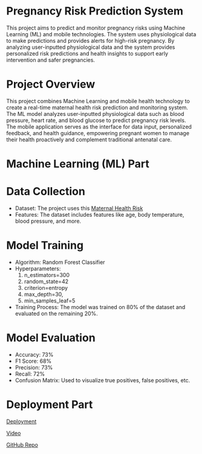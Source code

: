 # Pregnancy Risk Prediction System

This project aims to predict and monitor pregnancy risks  using Machine Learning (ML) and mobile technologies. The system uses physiological data to make predictions and provides alerts for high-risk pregnancy. By analyzing user-inputted physiological data and the system provides personalized risk predictions and health insights to support early intervention and safer pregnancies.

# Project Overview

This project combines Machine Learning and mobile health technology to create a real-time maternal health risk prediction and monitoring system. The ML model analyzes user-inputted physiological data such as blood pressure, heart rate, and blood glucose to predict pregnancy risk levels. The mobile application serves as the interface for data input, personalized feedback, and health guidance, empowering pregnant women to manage their health proactively and complement traditional antenatal care.

# Machine Learning (ML) Part

# Data Collection

* Dataset: The project uses this [Maternal Health Risk](https://www.kaggle.com/datasets/csafrit2/maternal-health-risk-data)
* Features: The dataset includes features like age, body temperature, blood pressure, and more.

# Model Training

* Algorithm: Random Forest Classifier
* Hyperparameters:
  1. n_estimators=300
  2. random_state=42
  3. criterion=entropy
  4. max_depth=30,
  5. min_samples_leaf=5
* Training Process: The model was trained on 80% of the dataset and evaluated on the remaining 20%.

# Model Evaluation

* Accuracy: 73%
* F1 Score: 68%
* Precision: 73%
* Recall: 72%
* Confusion Matrix: Used to visualize true positives, false positives, etc.

# Deployment Part

[Deployment](https://www.figma.com/proto/DJnqfG2GGMVSDBQnSKCOKQ/Final-Project?node-id=137-6641&t=geqMHmUasyPjlqsJ-1&scaling=scale-down&content-scaling=fixed&page-id=12%3A2&starting-point-node-id=137%3A6641)

[Video](https://youtu.be/kZZskzgu-BE?si=BbqOKU88UgDoVNsU)

[GitHub Repo](https://github.com/jeanraisa/Capstone)



